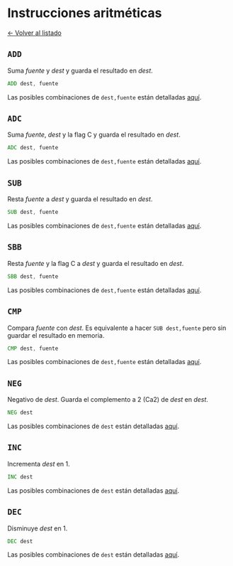 # Instrucciones aritméticas

[&larr; Volver al listado](./listado)

## `ADD`

Suma _fuente_ y _dest_ y guarda el resultado en _dest_.

```asm
ADD dest, fuente
```

Las posibles combinaciones de `dest,fuente` están detalladas [aquí](../modos-de-direccionamiento#combinaciones-dest-fuente).

## `ADC`

Suma _fuente_, _dest_ y la flag C y guarda el resultado en _dest_.

```asm
ADC dest, fuente
```

Las posibles combinaciones de `dest,fuente` están detalladas [aquí](../modos-de-direccionamiento#combinaciones-dest-fuente).

## `SUB`

Resta _fuente_ a _dest_ y guarda el resultado en _dest_.

```asm
SUB dest, fuente
```

Las posibles combinaciones de `dest,fuente` están detalladas [aquí](../modos-de-direccionamiento#combinaciones-dest-fuente).

## `SBB`

Resta _fuente_ y la flag C a _dest_ y guarda el resultado en _dest_.

```asm
SBB dest, fuente
```

Las posibles combinaciones de `dest,fuente` están detalladas [aquí](../modos-de-direccionamiento#combinaciones-dest-fuente).

## `CMP`

Compara _fuente_ con _dest_. Es equivalente a hacer `SUB dest,fuente` pero sin guardar el resultado en memoria.

```asm
CMP dest, fuente
```

Las posibles combinaciones de `dest,fuente` están detalladas [aquí](../modos-de-direccionamiento#combinaciones-dest-fuente).

## `NEG`

Negativo de _dest_. Guarda el complemento a 2 (Ca2) de _dest_ en _dest_.

```asm
NEG dest
```

Las posibles combinaciones de `dest` están detalladas [aquí](../modos-de-direccionamiento#combinaciones-dest).

## `INC`

Incrementa _dest_ en 1.

```asm
INC dest
```

Las posibles combinaciones de `dest` están detalladas [aquí](../modos-de-direccionamiento#combinaciones-dest).

## `DEC`

Disminuye _dest_ en 1.

```asm
DEC dest
```

Las posibles combinaciones de `dest` están detalladas [aquí](../modos-de-direccionamiento#combinaciones-dest).
